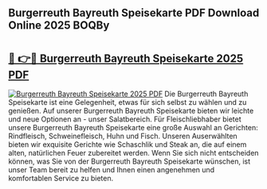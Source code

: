 ## Burgerreuth Bayreuth Speisekarte PDF Download Online 2025 BOQBy

# <h2><a href="http://gc9zv8.nevu.top/?p=Burgerreuth+Bayreuth+Speisekarte">🔗 👉🔴 Burgerreuth Bayreuth Speisekarte 2025 PDF</a></h2>

[![Burgerreuth Bayreuth Speisekarte 2025 PDF](https://i.imgur.com/dBaPXMq.png)](http://gc9zv8.nevu.top/?p=Burgerreuth+Bayreuth+Speisekarte)
Die Burgerreuth Bayreuth Speisekarte ist eine Gelegenheit, etwas für sich selbst zu wählen und zu genießen. Auf unserer Burgerreuth Bayreuth Speisekarte bieten wir leichte und neue Optionen an - unser Salatbereich. Für Fleischliebhaber bietet unsere Burgerreuth Bayreuth Speisekarte eine große Auswahl an Gerichten: Rindfleisch, Schweinefleisch, Huhn und Fisch. Unseren Auserwählten bieten wir exquisite Gerichte wie Schaschlik und Steak an, die auf einem alten, natürlichen Feuer zubereitet werden. Wenn Sie sich nicht entscheiden können, was Sie von der Burgerreuth Bayreuth Speisekarte wünschen, ist unser Team bereit zu helfen und Ihnen einen angenehmen und komfortablen Service zu bieten.
